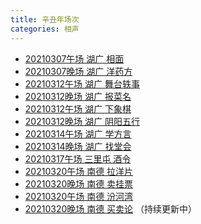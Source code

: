 ```yaml
---
title: 辛丑年场次
categories: 相声
---
```

+ [20210307午场 湖广 相面](https://video.weibo.com/show?fid=1034:4612158462558327) 
+ [20210307晚场 湖广 洋药方](https://video.weibo.com/show?fid=1034:4612243833421864)
+ [20210312午场 湖广 舞台轶事]()
+ [20210312晚场 湖广 报菜名]()
+ [20210312午场 湖广 下象棋]()
+ [20210312晚场 湖广 阴阳五行]()
+ [20210314午场 湖广 学方言]()
+ [20210314晚场 湖广 找堂会]()
+ [20210317午场 三里屯 酒令]()
+ [20210320午场 南德 拉洋片]()
+ [20210320晚场 南德 卖挂票]()
+ [20210320午场 南德 汾河湾]()
+ [20210320晚场 南德 买卖论]()
（持续更新中）